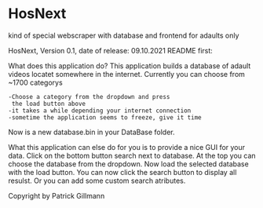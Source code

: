 # HosNext
kind of special webscraper with database and frontend for adaults only

HosNext, Version 0.1, date of release: 09.10.2021
README first:

What does this application do?
This application builds a database of adault videos
locatet somewhere in the internet.
Currently you can choose from ~1700 categorys

	-Choose a category from the dropdown and press
	 the load button above
	-it takes a while depending your internet connection
	-sometime the application seems to freeze, give it time

Now is a new database.bin in your DataBase folder.

What this application can else do for you is to provide
a nice GUI for your data.
Click on the bottom button search next to database.
At the top you can choose the database from the dropdown.
Now load the selected database with the load button.
You can now click the search button to display all resulst.
Or you can add some custom search atributes.

Copyright by Patrick Gillmann
